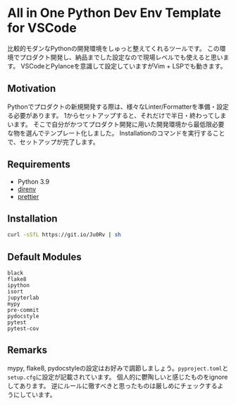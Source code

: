 # All in One Python Dev Env Template for VSCode

比較的モダンなPythonの開発環境をしゅっと整えてくれるツールです。
この環境でプロダクト開発し、納品までした設定なので現場レベルでも使えると思います。
VSCodeとPylanceを意識して設定していますがVim + LSPでも動きます。

## Motivation

Pythonでプロダクトの新規開発する際は、様々なLinter/Formatterを準備・設定る必要があります。
1からセットアップすると、それだけで半日・終わってしまいます。
そこで自分がかつてプロダクト開発に用いた開発環境から最低限必要な物を選んでテンプレート化しました。
Installationのコマンドを実行することで、セットアップが完了します。

## Requirements

- Python 3.9
- [direnv](https://github.com/direnv/direnv)
- [prettier](https://prettier.io/)

## Installation

```sh
curl -sSfL https://git.io/Ju0Rv | sh
```

## Default Modules

```text
black
flake8
ipython
isort
jupyterlab
mypy
pre-commit
pydocstyle
pytest
pytest-cov
```

## Remarks

mypy, flake8, pydocstyleの設定はお好みで調節しましょう。`pyproject.toml`と`setup.cfg`に設定が記載されています。
個人的に鬱陶しいと感じたものをignoreしてあります。
逆にルールに徹すべきと思ったものは厳しめにチェックするようにしています。
